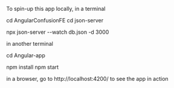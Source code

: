 To spin-up this app locally, in a terminal

cd AngularConfusionFE
cd json-server

npx json-server --watch db.json -d 3000

in another terminal

cd Angular-app

npm install 
npm start

in a browser, go to http://localhost:4200/ to see the app in action


